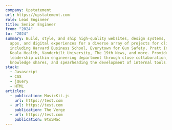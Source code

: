 ```yaml
---
company: Upstatement
url: https://upstatement.com
role: Lead Engineer
title: Senior Engineer
from: "2024"
to: "2024"
summary: Build, style, and ship high-quality websites, design systems, mobile
  apps, and digital experiences for a diverse array of projects for clients
  including Harvard Business School, Everytown for Gun Safety, Pratt Institute,
  Koala Health, Vanderbilt University, The 19th News, and more. Provide
  leadership within engineering department through close collaboration,
  knowledge shares, and spearheading the development of internal tools.
stack:
  - Javascript
  - CSS
  - jQuery
  - HTML
articles:
  - publication: MusicKit.js
    url: https://test.com
  - url: https://test.com
    publication: The Verge
  - url: https://test.com
    publication: 9to5Mac
---
```

